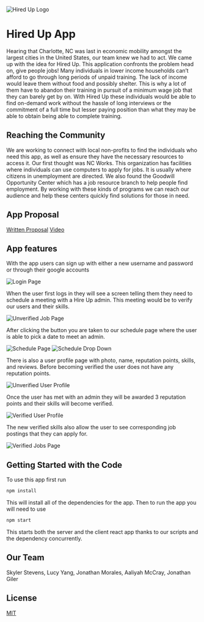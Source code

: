 ![Hired Up Logo](./client/src/assets/images/logo.png)

# Hired Up App
Hearing that Charlotte, NC was last in economic mobility amongst the largest cities in the United States, our team knew we had to act. We came up with the idea for Hired Up. This application confronts the problem head on, give people jobs! Many individuals in lower income households can’t afford to go through long periods of unpaid training. The lack of income would leave them without food and possibly shelter. This is why a lot of them have to abandon their training in pursuit of a minimum wage job that they can barely get by on. With Hired Up these individuals would be able to find on-demand work without the hassle of long interviews or the commitment of a full time but lesser paying position than what they may be able to obtain being able to complete training.


## Reaching the Community
We are working to connect with local non-profits to find the individuals who need this app, as well as ensure they have the necessary resources to access it. Our first thought was NC Works. This organization has facilities where individuals can use computers to apply for jobs. It is usually where citizens in unemployment are directed. We also found the Goodwill Opportunity Center which has a job resource branch to help people find employment. By working with these kinds of programs we can reach our audience and help these centers quickly find solutions for those in need.

## App Proposal
[Written Proposal](https://docs.google.com/document/d/1-H_KQOKNLhcW2E5N2wVC8EJOMko52lT8BuZAoHtmsgM/edit)
[Video](https://www.youtube.com/watch?v=oDis6TNTPyk&feature=youtu.be)

## App features
With the app users can sign up with either a new username and password or through their google accounts

![Login Page](./client/src/assets/images/hiredUpLogin.png)

When the user first logs in they will see a screen telling them they need to schedule a meeting with a Hire Up admin. This meeting would be to verify our users and their skills.

![Unverified Job Page](./client/src/assets/images/hiredUpUnverifiedJob.png)

After clicking the button you are taken to our schedule page where the user is able to pick a date to meet an admin.

![Schedule Page](./client/src/assets/images/hiredUpSchedule.png)
![Schedule Drop Down](./client/src/assets/images/hiredUpScheduleMenu.png)

There is also a user profile page with photo, name, reputation points, skills, and reviews. Before becoming verified the user does not have any reputation points.

![Unverified User Profile](./client/src/assets/images/hiredUpUnverifiedProfile.png)

Once the user has met with an admin they will be awarded 3 reputation points and their skills will become verified.

![Verified User Profile](./client/src/assets/images/hiredUpVerifiedProfile.png)

The new verified skills also allow the user to see corresponding job postings that they can apply for.

![Verified Jobs Page](./client/src/assets/images/hiredUpVerifiedJob.png)

## Getting Started with the Code
To use this app first run
```bash
npm install
```
This will install all of the dependencies for the app. 
Then to run the app you will need to use
```bash
npm start
```
This starts both the server and the client react app thanks to our scripts and the dependency concurrently.

## Our Team
Skyler Stevens, Lucy Yang, Jonathan Morales, Aaliyah McCray, Jonathan Giler

## License
[MIT](https://github.com/SkylerCStevens/Fix-Fifty-App/blob/master/LICENSE)
